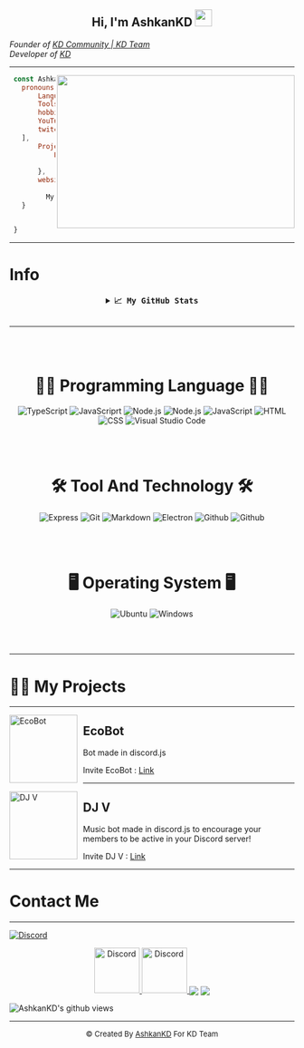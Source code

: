 <div align="center">
<h2> Hi, I'm AshkanKD
<img src="https://emojipedia-us.s3.dualstack.us-west-1.amazonaws.com/thumbs/160/apple/76/waving-hand-sign_emoji-modifier-fitzpatrick-type-1-2_1f44b-1f3fb_1f3fb.png" width="30">
</h2>
</div>
<em>Founder of <a href="https://kdteam.ir/">KD Community | KD Team</a></em></br>
<em>Developer of <a href="https://github.com/kdteam-ir">KD</a></em></br>

---------------------
<img align="right" src="https://github.com/abhisheknaiidu/abhisheknaiidu/raw/master/code.gif?raw=true" width="420" height="270" />


 ```js
  const Ashkan = {
  	pronouns: ['AshkanKD', 'Ashkan', 'KD', 'Ashkan Parsa'],
    	Languages: ['Javascript', 'python', 'lua', 'CSS', 'HTML'],
    	Tools: ['VSCode', 'SV', 'Node', 'Discord.jS', 'Python 3.10'],
    	hobbies:[
	    YouTube: true
	    twitch: true
	],  
    	Projects: {
            EcoBot: "a Bot Created for Discor",
    	      DJ V: "a Music Bot Created for Discord"
    	},
    	websites: {
    	      KD Community | KD Team: "http://kdteam.ir",
 	      My WebSite: "https://AshkanKD.github.io",
	}


  }
```

---------------------
# Info
</hr>


<!-- 
<table>
    </td>
            <td align="center" width="128">
        <img src="https://img.shields.io/badge/-JavaScript-05122A?style=flat&logo=javascript" width="48" height="48"/>
      <br>JavaScript
    </td>
                <td align="center" width="128">
        <img src="https://i.imgur.com/4pIzF9V.png" width="70" height="48"/>
      <br>py
</td>
           <td align="center" width="128">
        <img src="https://img.shields.io/badge/-Nodejs-43853d?style=flat-square&logo=Node.js&logoColor=white" width="48" height="48"/>
      <br>node.js
    </td>
                <td align="center" width="128">
        <img src="https://img.shields.io/badge/-NPM-CB3837?style=flat-square&logo=npm&logoColor=white" width="70" height="48"/>
      <br>npm
  <tr>
    <td align="center" width="128">
        <img src="https://img.shields.io/badge/-Visual%20Studio%20Code-05122A?style=flat&logo=visual-studio-code&logoColor=007ACC" width="48" height="48"/>
      <br>Visual Studio Code
    </td>
        <td align="center" width="128">
        <img src="https://discord.js.org/static/logo-square.png" width="48" height="48"/>
      <br>Discord.js
    </td>
        </td>
                <td align="center" width="128">
        <img src="https://upload.wikimedia.org/wikipedia/commons/thumb/3/38/HTML5_Badge.svg/600px-HTML5_Badge.svg.png" width="48" height="48"/>
      <br>HTML5
    </td>
                    <td align="center" width="128">
        <img src="https://www.seekpng.com/png/full/141-1415372_css3-icon-png.png" width="48" height="48"/>
      <br>CSS3
    </td>
    </tr>
    </table> -->


<!-- ![Most Used Languages](https://github-readme-stats.vercel.app/api/top-langs/?username=AshkanKD&layout=compact&theme=radical) -->
<details align="center">
  <summary align="center"><b align="center"><samp align="center">📈 My GitHub Stats</samp></b></summary>
<br>

<div align="center">
  <img align="center" src="https://github-readme-stats.vercel.app/api/top-langs/?username=AshkanKD&theme=dark&hide_border=true&stroke=f53b3b"  alt=""/>
</div>

<br>

<div align="center">
  <img align="center" src="https://github-readme-stats.vercel.app/api?username=AshkanKD&show_icons=true&count_private=true&include_all_commits=true&theme=dark&hide_border=true&stroke=f53b3b"  alt=""/>
</div>

<br>

<div align="center">
  <img align="center" src="https://github-readme-streak-stats.herokuapp.com/?user=AshkanKD&theme=dark&hide_border=true&stroke=f53b3b"  alt=""/>
</div>

  <br>

  <div align="center">
    <img align="center" src="https://activity-graph.herokuapp.com/graph?username=AshkanKD&bg_color=0D1117&color=eca15b&line=eca15b&point=FFFFFF&hide_border=true"  alt=""/>     </a>
  </div>

</details>

<br>

---------------------
<br><br>

<h1 align="center">👨‍💻 Programming Language 👨‍💻</h1>

<div align="center">
    <img src="https://img.shields.io/badge/typesciprt%20-%23323330.svg?style=for-the-badge&logo=typescript" alt="TypeScript" />
    <img src="https://img.shields.io/badge/javascript%20-%23323330.svg?&style=for-the-badge&logo=javascript" alt="JavaScriprt"/>
    <img src="https://img.shields.io/badge/node.js%20-%23323330.svg?&style=for-the-badge&logo=node.js" alt="Node.js" />
    <img src="https://img.shields.io/badge/react%20-%23323330.svg?&style=for-the-badge&logo=react" alt="Node.js" />
    <img src="https://img.shields.io/badge/-JavaScript-05122A?style=flat&logo=javascript" alt="JavaScript" />
    <img src="https://img.shields.io/badge/-HTML-05122A?style=flat&logo=HTML5" alt="HTML"/>
    <img src="https://img.shields.io/badge/-CSS-05122A?style=flat&logo=CSS3&logoColor=1572B6" alt="CSS" />
    <img src="https://img.shields.io/badge/-Visual%20Studio%20Code-05122A?style=flat&logo=visual-studio-code&logoColor=007ACC" alt="Visual Studio Code"/>

</div>

<br><br>

<h1 align="center">🛠️ Tool And Technology 🛠️</h1>

<div align="center">
    <img src="https://img.shields.io/badge/Express.js%20-%23323330.svg?style=for-the-badge&logo=express&logoColor=black" alt="Express" />
    <img src="https://img.shields.io/badge/git%20-%23323330.svg?style=for-the-badge&logo=git" alt="Git" />
     <img src="https://img.shields.io/badge/markdown%20-%23323330.svg?style=for-the-badge&logo=markdown" alt="Markdown" />
    <img src="https://img.shields.io/badge/Electron.js%20-%23323330.svg?style=for-the-badge&logo=electron" alt="Electron" />
    <img src="https://img.shields.io/badge/github%20-%23323330.svg?&style=for-the-badge&logo=github" alt="Github"/>
    <img src="https://img.shields.io/badge/MongoDB%20-%23323330.svg?&style=for-the-badge&logo=mongodb" alt="Github"/>
<!--     <img src="https://img.shields.io/badge/-Git-05122A?style=flat&logo=git" alt="Git"/>
    <img src="https://img.shields.io/badge/-GitHub-05122A?style=flat&logo=github" alt="GitHub" /> -->
</div>

<br><br>

<h1 align="center">🖥 Operating System 🖥</h1>

<p align="center">
  <img src="https://img.shields.io/badge/Ubuntu%20-%23323330.svg?style=for-the-badge&logo=ubuntu&logoColor=orange" alt="Ubuntu" />
  <img src="https://img.shields.io/badge/Windows%20-%23323330.svg?style=for-the-badge&logo=windows&logoColor=blue" alt="Windows" />
</p>

<br><br>

---------------------

# 👨‍💻 My Projects

---

<img width="120" height="120" align="left" style="float: left; margin: 0 10px 0 0;" alt="EcoBot" src="https://cdn.discordapp.com/attachments/849213611531567125/849213669216616468/mod-0_1.png">  

##  EcoBot
Bot made in discord.js

Invite EcoBot : <a href="https://discord.com/api/oauth2/authorize?client_id=835570872806014996&permissions=401768256&scope=bot%20applications.commands">Link</a>

---

<img width="120" height="120" align="left" style="float: left; margin: 0 10px 0 0;" alt="DJ V" src="https://cdn.discordapp.com/attachments/849213521735974912/849213597481041920/RIng_bot.png">  

##  DJ V
Music bot  made in discord.js to encourage your members to be active in your Discord server!

Invite DJ V : <a href="https://discord.com/api/oauth2/authorize?client_id=836023757805715477&permissions=234253376&scope=bot%20applications.commands">Link</a>

---

# Contact Me

---------------------

<div align="center">
</div>
<a href=""><img src="https://discord.c99.nl/widget/theme-3/834906244786814976.png" alt="Discord"</a><br>
<p align="center">
<a href="https://discord.gg/uUqneWgUnc">
    <img src="https://user-images.githubusercontent.com/59381835/92191514-d649ad80-ee18-11ea-9bc4-e95c7a122a99.png" alt="Discord" width="80"/>
  </a>
<a href="https://www.youtube.com/channel/">
    <img src="https://user-images.githubusercontent.com/59381835/92191346-676c5480-ee18-11ea-8240-e416eb1a5b5d.png" alt="Discord" width="80"/>
  </a>
<a href="https://instagram.com/kdteam.ir" target="blank"><img align="center" src="https://img.icons8.com/fluent/48/000000/instagram-new.png"/></a>
<a href="support@kdteam.ir" target="blank"><img align="center" src="https://img.icons8.com/fluent/48/000000/gmail.png"/></a>
</p>
<img align="center" src="https://gpvc.arturio.dev/AshkanKD" alt="AshkanKD's github views" />

---------------------

<div align="center"><font size="2px;"> © Created By <a href="https://github.com/AshkanKD">AshkanKD</a> For <a>KD Team</a></font></div>
